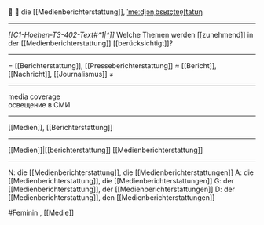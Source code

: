 📰 🔴 die [[Medienberichterstattung]], [ˈmeːdi̯ənˌbɛʁɪçtɐɐ̯ʃtatʊŋ](https://youglish.com/pronounce/Medienberichterstattung/german)

---
*[[C1-Hoehen-T3-402-Text#^1|^]]* Welche Themen werden [[zunehmend]] in der [[Medienberichterstattung]] [[berücksichtigt]]?

---
= [[Berichterstattung]], [[Presseberichterstattung]]
≈ [[Bericht]], [[Nachricht]], [[Journalismus]]
≠

---
media coverage  
освещение в СМИ

---
[[Medien]], [[Berichterstattung]]

---
[[Medien]]|[[berichterstattung]]
[[Medienberichterstattung]]


---
N: die [[Medienberichterstattung]], die [[Medienberichterstattungen]]
A: die [[Medienberichterstattung]], die [[Medienberichterstattungen]]
G: der [[Medienberichterstattung]], der [[Medienberichterstattungen]]
D: der [[Medienberichterstattung]], den [[Medienberichterstattungen]]

#Feminin 
, [[Medie]]